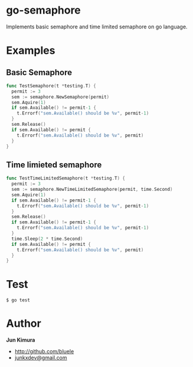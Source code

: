 # go-semaphore

Implements basic semaphore and time limited semaphore on go language.

# Examples

## Basic Semaphore

```go
func TestSemaphore(t *testing.T) {
  permit := 3
  sem := semaphore.NewSemaphore(permit)
  sem.Aquire(1)
  if sem.Available() != permit-1 {
    t.Errorf("sem.Available() should be %v", permit-1)
  }
  sem.Release()
  if sem.Available() != permit {
    t.Errorf("sem.Available() should be %v", permit)
  }
}
```

## Time limieted semaphore

```go
func TestTimeLimitedSemaphore(t *testing.T) {
  permit := 3
  sem := semaphore.NewTimeLimitedSemaphore(permit, time.Second)
  sem.Aquire(1)
  if sem.Available() != permit-1 {
    t.Errorf("sem.Available() should be %v", permit-1)
  }
  sem.Release()
  if sem.Available() != permit-1 {
    t.Errorf("sem.Available() should be %v", permit-1)
  }
  time.Sleep(2 * time.Second)
  if sem.Available() != permit {
    t.Errorf("sem.Available() should be %v", permit)
  }
}
```

# Test

```
$ go test
```

# Author

**Jun Kimura**

* <http://github.com/bluele>
* <junkxdev@gmail.com>